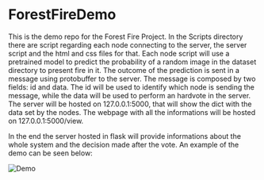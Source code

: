 # ForestFireDemo


This is the demo repo for the Forest Fire Project.
In the Scripts directory there are script regarding each node connecting to the server, the server script and the html and css files for that.
Each node script will use a pretrained model to predict the probability of a random image in the dataset directory to present fire in it.
The outcome of the prediction is sent in a message using protobuffer to the server. The message is composed by two fields: id and data.
The id will be used to identify which node is sending the message, while the data will be used to perform an hardvote in the server.
The server will be hosted on 127.0.0.1:5000, that will show the dict with the data set by the nodes.
The webpage with all the informations will be hosted on 127.0.0.1:5000/view.

In the end the server hosted in flask will provide informations about the whole system and the decision made after the vote.
An example of the demo can be seen below:

![Demo](https://github.com/Immaioz/ForestFireDemo/assets/49716352/a239d09d-43d4-44b8-a481-90d1d401db32)
